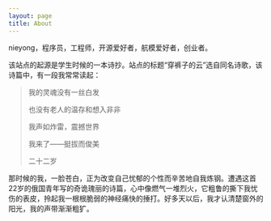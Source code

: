 ```yaml
---
layout: page
title: About
---
```


nieyong，程序员，工程师，开源爱好者，航模爱好者，创业者。

该站点的起源是学生时候的一本诗抄。站点的标题“穿裤子的云”选自同名诗歌，该诗篇中，有一段我常常读起：

> 我的灵魂没有一丝白发
>
> 也没有老人的温存和想入非非
>
> 我声如炸雷，震撼世界
>
> 我来了——挺拔而俊美
>
> 二十二岁

那时候的我，一脸苍白，正为改变自己忧郁的个性而辛苦地自我炼钢。遭遇这首22岁的俄国青年写的奇诡瑰丽的诗篇，心中像燃气一堆烈火，它粗鲁的撕下我忧伤的表皮，拎起我一根根脆弱的神经痛快的捶打。好多天以后，我才认清楚窗外的阳光，我的声带渐渐粗犷。
